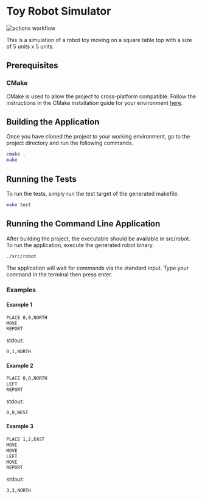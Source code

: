 # Toy Robot Simulator

![actions workflow](https://github.com/donfiguerres/toy-robot-simulator/actions/workflows/cmake.yml/badge.svg)

This is a simulation of a robot toy moving on a square table top with a size of
5 units x 5 units.

## Prerequisites

### CMake

CMake is used to allow the project to cross-platform compatible. Follow the
instructions in the CMake installation guide for your environment
[here](https://cmake.org/install/).

## Building the Application

Once you have cloned the project to your working environment, go to the
project directory and run the following commands.

```bash
cmake .
make
```

## Running the Tests

To run the tests, simply run the test target of the generated makefile.

```bash
make test
```

## Running the Command Line Application

After building the project, the executable should be available in src/robot.
To run the application, execute the generated robot binary.

```bash
./src/robot
```

The application will wait for commands via the standard input. Type your command
in the terminal then press enter.

### Examples

#### Example 1

```bash
PLACE 0,0,NORTH
MOVE
REPORT
```

stdout:

```bash
0,1,NORTH
```

#### Example 2

```bash
PLACE 0,0,NORTH
LEFT
REPORT
```

stdout:

```bash
0,0,WEST
```

#### Example 3

```bash
PLACE 1,2,EAST
MOVE
MOVE
LEFT
MOVE
REPORT
```

stdout:

```bash
3,3,NORTH
```
